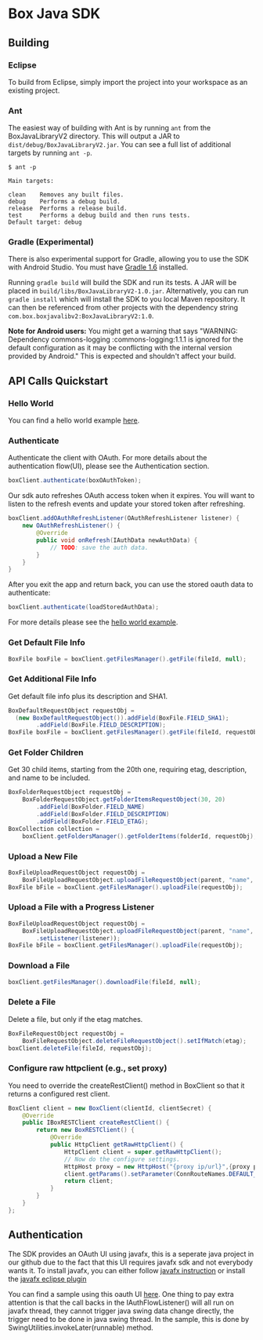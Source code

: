 Box Java SDK
=============

Building
--------

### Eclipse

To build from Eclipse, simply import the project into your workspace
as an existing project.

### Ant

The easiest way of building with Ant is by running `ant` from the
BoxJavaLibraryV2 directory. This will output a JAR to
`dist/debug/BoxJavaLibraryV2.jar`. You can see a full list of additional targets
by running `ant -p`.

	$ ant -p

	Main targets:

	clean    Removes any built files.
	debug    Performs a debug build.
	release  Performs a release build.
	test     Performs a debug build and then runs tests.
	Default target: debug

### Gradle (Experimental)

There is also experimental support for Gradle, allowing you to use the SDK with
Android Studio. You must have [Gradle 1.6](http://www.gradle.org/downloads)
installed.

Running `gradle build` will build the SDK and run its tests. A JAR will be
placed in `build/libs/BoxJavaLibraryV2-1.0.jar`. Alternatively, you can run
`gradle install` which will install the SDK to you local Maven repository. It
can then be referenced from other projects with the dependency string
`com.box.boxjavalibv2:BoxJavaLibraryV2:1.0`.

**Note for Android users:** You might get a warning that says "WARNING:
Dependency commons-logging :commons-logging:1.1.1 is ignored for the default
configuration as it may be conflicting with the internal version provided by
Android." This is expected and shouldn't affect your build.

API Calls Quickstart
--------------------

### Hello World

You can find a hello world example [here][hello-world].

### Authenticate

Authenticate the client with OAuth. For more details about the authentication flow(UI), please see the Authentication section.

```java
boxClient.authenticate(boxOAuthToken);
```

Our sdk auto refreshes OAuth access token when it expires. You will want to listen to the refresh events and update your stored token after refreshing.
```java
boxClient.addOAuthRefreshListener(OAuthRefreshListener listener) {
    new OAuthRefreshListener() {
        @Override
        public void onRefresh(IAuthData newAuthData) {
            // TODO: save the auth data.
        }						       
    }
}
```

After you exit the app and return back, you can use the stored oauth data to authenticate:
```java
boxClient.authenticate(loadStoredAuthData);
``` 


For more details please see the [hello world example][hello-world].

### Get Default File Info

```java
BoxFile boxFile = boxClient.getFilesManager().getFile(fileId, null);
```

### Get Additional File Info

Get default file info plus its description and SHA1.

```java
BoxDefaultRequestObject requestObj =
  (new BoxDefaultRequestObject()).addField(BoxFile.FIELD_SHA1);
		.addField(BoxFile.FIELD_DESCRIPTION);
BoxFile boxFile = boxClient.getFilesManager().getFile(fileId, requestObj);
```

### Get Folder Children

Get 30 child items, starting from the 20th one, requiring etag, description, and
name to be included.

```java
BoxFolderRequestObject requestObj = 
	BoxFolderRequestObject.getFolderItemsRequestObject(30, 20)
		.addField(BoxFolder.FIELD_NAME)
		.addField(BoxFolder.FIELD_DESCRIPTION)
		.addField(BoxFolder.FIELD_ETAG);
BoxCollection collection = 
	boxClient.getFoldersManager().getFolderItems(folderId, requestObj);
```

### Upload a New File

```java
BoxFileUploadRequestObject requestObj = 
	BoxFileUploadRequestObject.uploadFileRequestObject(parent, "name", file);
BoxFile bFile = boxClient.getFilesManager().uploadFile(requestObj);
```

### Upload a File with a Progress Listener

```java
BoxFileUploadRequestObject requestObj = 
	BoxFileUploadRequestObject.uploadFileRequestObject(parent, "name", file)
		.setListener(listener));
BoxFile bFile = boxClient.getFilesManager().uploadFile(requestObj);
```

### Download a File

```java
boxClient.getFilesManager().downloadFile(fileId, null);
```

### Delete a File

Delete a file, but only if the etag matches.

```java
BoxFileRequestObject requestObj =
	BoxFileRequestObject.deleteFileRequestObject().setIfMatch(etag);
boxClient.deleteFile(fileId, requestObj);
```

### Configure raw httpclient (e.g., set proxy)
You need to override the createRestClient() method in BoxClient so that it returns a configured rest client.
```java
BoxClient client = new BoxClient(clientId, clientSecret) {
    @Override
    public IBoxRESTClient createRestClient() {
        return new BoxRESTClient() {
            @Override
            public HttpClient getRawHttpClient() {
                HttpClient client = super.getRawHttpClient();
                // Now do the configure settings.
                HttpHost proxy = new HttpHost("{proxy ip/url}",{proxy port}, "{proxy scheme, e.g. http}";
                client.getParams().setParameter(ConnRouteNames.DEFAULT_PROXY, proxy);
                return client; 
            }
        }
    }
};

```


Authentication
------------
The SDK provides an OAuth UI using javafx, this is a seperate java project in our github due to the fact that this UI requires javafx sdk and not everybody wants it.
To install javafx, you can either follow [javafx instruction](http://www.oracle.com/technetwork/java/javafx/overview/index.html) or install the [javafx eclipse plugin](http://www.eclipse.org/efxclipse/install.html)

You can find a sample using this oauth UI [here](https://github.com/box/box-java-sdk-v2/blob/master/BoxJavaFxOAuth/src/com/box/boxjavalibv2/javafxoauth/sample/SampleOAuthCaller.java). One thing to pay extra attention is that the call backs in the IAuthFlowListener() will all run on javafx thread, they cannot trigger java swing data change directly, the trigger need to be done in java swing thread. In the sample, this is done by SwingUtilities.invokeLater(runnable) method.


[hello-world]: https://github.com/box/box-java-sdk-private/wiki/HelloWorld
